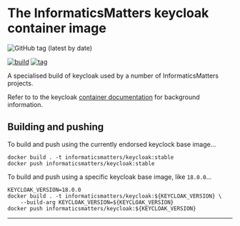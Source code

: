 # The InformaticsMatters keycloak container image

![GitHub tag (latest by date)](https://img.shields.io/github/v/tag/informaticsmatters/docker-keycloak)

[![build](https://github.com/InformaticsMatters/docker-keycloak/actions/workflows/build.yaml/badge.svg)](https://github.com/InformaticsMatters/docker-keycloak/actions/workflows/build.yaml)
[![tag](https://github.com/InformaticsMatters/docker-keycloak/actions/workflows/tag.yaml/badge.svg)](https://github.com/InformaticsMatters/docker-keycloak/actions/workflows/tag.yaml)

A specialised build of keycloak used by a number of InformaticsMatters projects.

Refer to to the keycloak [container documentation] for background information.

## Building and pushing
To build and push using the currently endorsed keyclock base image...

    docker build . -t informaticsmatters/keycloak:stable
    docker push informaticsmatters/keycloak:stable

To build and push using a specific keycloak base image, like `18.0.0`...

    KEYCLOAK_VERSION=18.0.0
    docker build . -t informaticsmatters/keycloak:${KEYCLOAK_VERSION} \
        --build-arg KEYCLOAK_VERSION=${KEYCLOAK_VERSION}
    docker push informaticsmatters/keycloak:${KEYCLOAK_VERSION}

---

[container documentation]: https://www.keycloak.org/server/containers
